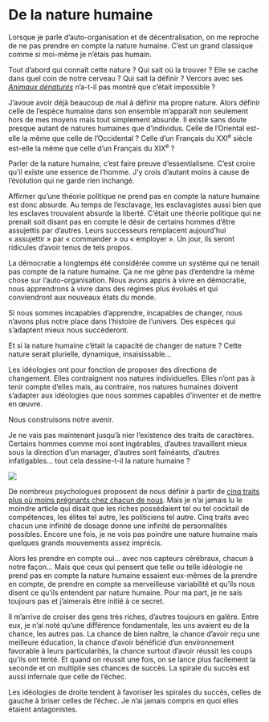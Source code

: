 # De la nature humaine

Lorsque je parle d’auto-organisation et de décentralisation, on me reproche de ne pas prendre en compte la nature humaine. C’est un grand classique comme si moi-même je n’étais pas humain.<span id="more-2536"></span>

Tout d’abord qui connaît cette nature ? Qui sait où la trouver ? Elle se cache dans quel coin de notre cerveau ? Qui sait la définir ? Vercors avec ses [*Animaux dénaturés*](http://www.amazon.fr/Animaux-d%C3%A9natur%C3%A9s-Vercors/dp/2253010235/) n’a-t-il pas montré que c’était impossible ?

J’avoue avoir déjà beaucoup de mal à définir ma propre nature. Alors définir celle de l’espèce humaine dans son ensemble m’apparaît non seulement hors de mes moyens mais tout simplement absurde. Il existe sans doute presque autant de natures humaines que d’individus. Celle de l’Oriental est-elle la même que celle de l’Occidental ? Celle d’un Français du XXI<sup>e</sup> siècle est-elle la même que celle d’un Français du XIX<sup>e</sup> ?

Parler de la nature humaine, c’est faire preuve d’essentialisme. C’est croire qu’il existe une essence de l’homme. J’y crois d’autant moins à cause de l’évolution qui ne garde rien inchangé.

Affirmer qu’une théorie politique ne prend pas en compte la nature humaine est donc absurde. Au temps de l’esclavage, les esclavagistes aussi bien que les esclaves trouvaient absurde la liberté. C’était une théorie politique qui ne prenait soit disant pas en compte le désir de certains hommes d’être assujettis par d’autres. Leurs successeurs remplacent aujourd’hui « assujettir » par « commander » ou « employer ». Un jour, ils seront ridicules d’avoir tenus de tels propos.

La démocratie a longtemps été considérée comme un système qui ne tenait pas compte de la nature humaine. Ça ne me gêne pas d’entendre la même chose sur l’auto-organisation. Nous avons appris à vivre en démocratie, nous apprendrons à vivre dans des régimes plus évolués et qui conviendront aux nouveaux états du monde.

Si nous sommes incapables d’apprendre, incapables de changer, nous n’avons plus notre place dans l’histoire de l’univers. Des espèces qui s’adaptent mieux nous succèderont.

Et si la nature humaine c’était la capacité de changer de nature ? Cette nature serait plurielle, dynamique, insaisissable…

Les idéologies ont pour fonction de proposer des directions de changement. Elles contraignent nos natures individuelles. Elles n’ont pas à tenir compte d’elles mais, au contraire, nos natures humaines doivent s’adapter aux idéologies que nous sommes capables d’inventer et de mettre en œuvre.

Nous construisons notre avenir.

Je ne vais pas maintenant jusqu’à nier l’existence des traits de caractères. Certains hommes comme moi sont ingérables, d’autres travaillent mieux sous la direction d’un manager, d’autres sont fainéants, d’autres infatigables… tout cela dessine-t-il la nature humaine ?

![](http://blog.tcrouzet.comhttps://tcrouzet.com/images_tc/2008/08/5thyou.jpg)

De nombreux psychologues proposent de nous définir à partir de [cinq traits plus où moins prégnants chez chacun de nous](http://www.newscientist.com/article.ns?id=mg19726421.800). Mais je n’ai jamais lu le moindre article qui disait que les riches possédaient tel ou tel cocktail de compétences, les élites tel autre, les politiciens tel autre. Cinq traits avec chacun une infinité de dosage donne une infinité de personnalités possibles. Encore une fois, je ne vois pas poindre une nature humaine mais quelques grands mouvements assez imprécis.

Alors les prendre en compte oui… avec nos capteurs cérébraux, chacun à notre façon… Mais que ceux qui pensent que telle ou telle idéologie ne prend pas en compte la nature humaine essaient eux-mêmes de la prendre en compte, de prendre en compte sa merveilleuse variabilité et qu’ils nous disent ce qu’ils entendent par nature humaine. Pour ma part, je ne sais toujours pas et j’aimerais être initié à ce secret.

Il m’arrive de croiser des gens très riches, d’autres toujours en galère. Entre eux, je n’ai noté qu’une différence fondamentale, les uns avaient eu de la chance, les autres pas. La chance de bien naître, la chance d’avoir reçu une meilleure éducation, la chance d’avoir bénéficié d’un environnement favorable à leurs particularités, la chance surtout d’avoir réussit les coups qu’ils ont tenté. Et quand on réussit une fois, on se lance plus facilement la seconde et on multiplie ses chances de succès. La spirale du succès est aussi infernale que celle de l’échec.

Les idéologies de droite tendent à favoriser les spirales du succès, celles de gauche à briser celles de l’échec. Je n’ai jamais compris en quoi elles étaient antagonistes.